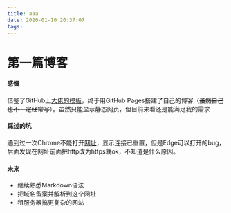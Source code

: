 ```yaml
---
title: aaa
date: 2020-01-10 20:37:07
tags:
---
```

# 第一篇博客

#### 感慨

借鉴了GitHub上[大佬的模板](https://github.com/qiubaiying/qiubaiying.github.io)，终于用GitHub Pages搭建了自己的博客（~~虽然自己也不一定经常写~~）。虽然只能显示静态网页，但目前来看还是能满足我的需求

#### 踩过的坑

遇到过一次Chrome不能打开[网址](https://jpzhouchina.github.io/)，显示连接已重置，但是Edge可以打开的bug，后面发现在网址前面把http改为https就ok，不知道是什么原因。

#### 未来

- 继续熟悉Markdown语法
- 把域名备案并解析到这个网址
- 租服务器搞更复杂的网站

